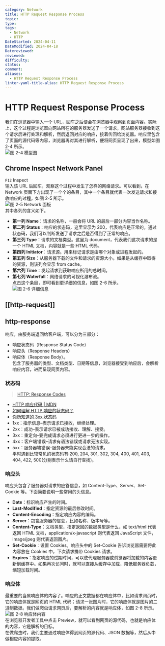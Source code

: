 ```yaml
---
category: Network
title: HTTP Request Response Process
topic: 
type: 
tags:
  - Network
  - HTTP
DateStarted: 2024-04-11
DateModified: 2024-04-18
Datereviewed: 
reviewed: 
difficulty: 
status: 
comment: 
aliases:
  - HTTP Request Response Process
linter-yaml-title-alias: HTTP Request Response Process
---
```


# HTTP Request Response Process

我们在浏览器中输入一个 URL，回车之后便会在浏览器中观察到页面内容。实际上，这个过程是浏览器向网站所在的服务器发送了一个请求，网站服务器接收到这个请求后进行处理和解析，然后返回对应的响应，接着传回给浏览器。响应里包含了页面的源代码等内容，浏览器再对其进行解析，便将网页呈现了出来，模型如图 2-4 所示。  
![](https://cdn.cuiqingcai.com/wp-content/uploads/2018/02/2-4.jpg)图 2-4 模型图

## Chrome Inspect Network Panel

`F12` Inspect  
输入该 URL 后回车，观察这个过程中发生了怎样的网络请求。可以看到，在 Network 页面下方出现了一个个的条目，其中一个条目就代表一次发送请求和接收响应的过程，如图 2-5 所示。  
![](https://cdn.cuiqingcai.com/wp-content/uploads/2018/02/2-5.png)图 2-5 Network 面板  
其中各列的含义如下。

- **第一列 Name**：请求的名称，一般会将 URL 的最后一部分内容当作名称。
- **第二列 Status**：响应的状态码，这里显示为 200，代表响应是正常的。通过状态码，我们可以判断发送了请求之后是否得到了正常的响应。
- **第三列 Type**：请求的文档类型。这里为 document，代表我们这次请求的是一个 HTML 文档，内容就是一些 HTML 代码。
- **第四列 Initiator**：请求源。用来标记请求是由哪个对象或进程发起的。
- **第五列 Size**：从服务器下载的文件和请求的资源大小。如果是从缓存中取得的资源，则该列会显示 from cache。
- **第六列 Time**：发起请求到获取响应所用的总时间。
- **第七列 Waterfall**：网络请求的可视化瀑布流。  
  点击这个条目，即可看到更详细的信息，如图 2-6 所示。  
  ![](https://cdn.cuiqingcai.com/wp-content/uploads/2018/02/2-6.jpg)图 2-6 详细信息

## [[http-request]]

## http-response

响应，由服务端返回给客户端，可以分为三部分：

- 响应状态码（Response Status Code）
- 响应头（Response Headers）
- 响应体（Response Body）。  
  包含了服务器的类型、文档类型、日期等信息，浏览器接受到响应后，会解析响应内容，进而呈现网页内容。

### 状态码

> [HTTP: Response Codes](https://dev.opera.com/articles/http-response-codes/)

- [HTTP 响应代码 | MDN](https://link.juejin.cn?target=https%3A%2F%2Fdeveloper.mozilla.org%2Fzh-CN%2Fdocs%2FWeb%2FHTTP%2FStatus "https://developer.mozilla.org/zh-CN/docs/Web/HTTP/Status")
- [如何理解 HTTP 响应的状态码？](https://link.juejin.cn?target=https%3A%2F%2Fharttle.land%2F2015%2F08%2F15%2Fhttp-status-code.html%23header-11 "https://harttle.land/2015/08/15/http-status-code.html#header-11")
- [你所知道的 3xx 状态码](https://link.juejin.cn?target=https%3A%2F%2Faotu.io%2Fnotes%2F2016%2F01%2F28%2F3xx-of-http-status%2Findex.html "https://aotu.io/notes/2016/01/28/3xx-of-http-status/index.html")
- 1xx：指示信息–表示请求已接收，继续处理。
- 2xx：成功–表示请求已被成功接收、理解、接受。
- 3xx：重定向–要完成请求必须进行更进一步的操作。
- 4xx：客户端错误–请求有语法错误或请求无法实现。
- 5xx：服务器端错误–服务器未能实现合法的请求。  
   平时遇到比较常见的状态码有:200, 204, 301, 302, 304, 400, 401, 403, 404, 422, 500(分别表示什么请自行查找)。

### 响应头

响应头包含了服务器对请求的应答信息，如 Content-Type、Server、Set-Cookie 等。下面简要说明一些常用的头信息。

- **Date**：标识响应产生的时间。
- **Last-Modified**：指定资源的最后修改时间。
- **Content-Encoding**：指定响应内容的编码。
- **Server**：包含服务器的信息，比如名称、版本号等。
- **Content-Type**：文档类型，指定返回的数据类型是什么，如 text/html 代表返回 HTML 文档，application/x-javascript 则代表返回 JavaScript 文件，image/jpeg 则代表返回图片。
- **Set-Cookie**：设置 Cookies。响应头中的 Set-Cookie 告诉浏览器需要将此内容放在 Cookies 中，下次请求携带 Cookies 请求。
- **Expires**：指定响应的过期时间，可以使代理服务器或浏览器将加载的内容更新到缓存中。如果再次访问时，就可以直接从缓存中加载，降低服务器负载，缩短加载时间。

### 响应体

最重要的当属响应体的内容了。响应的正文数据都在响应体中，比如请求网页时，它的响应体就是网页的 HTML 代码；请求一张图片时，它的响应体就是图片的二进制数据。我们做爬虫请求网页后，要解析的内容就是响应体，如图 2-8 所示。  
![](https://cdn.cuiqingcai.com/wp-content/uploads/2018/02/2-8.jpg)图 2-8 响应体内容  
在浏览器开发者工具中点击 Preview，就可以看到网页的源代码，也就是响应体的内容，它是解析的目标。  
在做爬虫时，我们主要通过响应体得到网页的源代码、JSON 数据等，然后从中做相应内容的提取。

